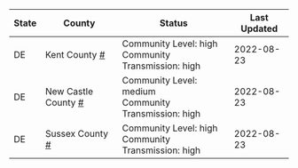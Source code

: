 State | County | Status | Last Updated
--- | --- | --- | --- 
DE | Kent County <a href="#kent_county">#</a> | <a name="kent_county"></a>Community Level: high<br/>Community Transmission: high | 2022-08-23
DE | New Castle County <a href="#new_castle_county">#</a> | <a name="new_castle_county"></a>Community Level: medium<br/>Community Transmission: high | 2022-08-23
DE | Sussex County <a href="#sussex_county">#</a> | <a name="sussex_county"></a>Community Level: high<br/>Community Transmission: high | 2022-08-23
